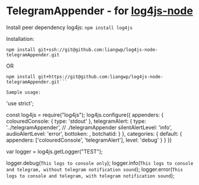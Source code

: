 # TelegramAppender - for [log4js-node](https://github.com/log4js-node/log4js-node)

Install peer dependency log4js:
`npm install log4js`

Installation:
```
npm install git+ssh://git@github.com:liangwp/log4js-node-telegramAppender.git
```
OR
```
npm install git+https://git@github.com:liangwp/log4js-node-telegramAppender.git```

Sample usage:
```
'use strict';

const log4js = require("log4js");
log4js.configure({
    appenders: {
        colouredConsole: { type: 'stdout' },
        telegramAlert: {
            type: '../telegramAppender', // ./telegramAppender
            silentAlertLevel: 'info',
            audioAlertLevel: 'error',
            bottoken: <token>,
            botchatid: <chatid>
        }
    },
    categories: { default: { appenders: ['colouredConsole', 'telegramAlert'], level: 'debug' } }
})

var logger = log4js.getLogger("TEST");

logger.debug(`This logs to console only`);
logger.info(`This logs to console and telegram, without telegram notification sound`);
logger.error(`This logs to console and telegram, with telegram notification sound`);
```